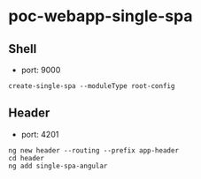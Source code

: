 # poc-webapp-single-spa


## Shell
* port: 9000
```
create-single-spa --moduleType root-config
```

## Header
* port: 4201
```
ng new header --routing --prefix app-header
cd header
ng add single-spa-angular
```